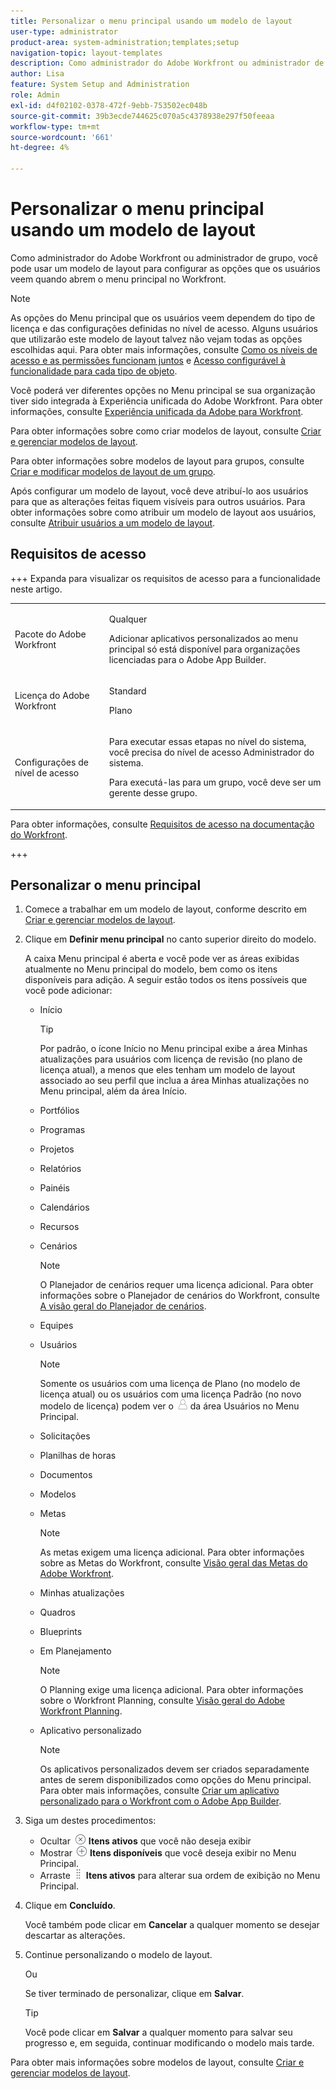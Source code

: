 ```yaml
---
title: Personalizar o menu principal usando um modelo de layout
user-type: administrator
product-area: system-administration;templates;setup
navigation-topic: layout-templates
description: Como administrador do Adobe Workfront ou administrador de grupo, você pode usar um modelo de layout para configurar as opções que os usuários veem quando abrem o menu principal no Workfront.
author: Lisa
feature: System Setup and Administration
role: Admin
exl-id: d4f02102-0378-472f-9ebb-753502ec048b
source-git-commit: 39b3ecde744625c070a5c4378938e297f50feeaa
workflow-type: tm+mt
source-wordcount: '661'
ht-degree: 4%

---
```


# Personalizar o menu principal usando um modelo de layout

<!--Audited: 01/2024-->

Como administrador do Adobe Workfront ou administrador de grupo, você pode usar um modelo de layout para configurar as opções que os usuários veem quando abrem o menu principal no Workfront.

>[!NOTE]
>
>As opções do Menu principal que os usuários veem dependem do tipo de licença e das configurações definidas no nível de acesso. Alguns usuários que utilizarão este modelo de layout talvez não vejam todas as opções escolhidas aqui. Para obter mais informações, consulte [Como os níveis de acesso e as permissões funcionam juntos](../../../administration-and-setup/add-users/access-levels-and-object-permissions/how-access-levels-permissions-work-together.md) e [Acesso configurável à funcionalidade para cada tipo de objeto](../../../administration-and-setup/add-users/access-levels-and-object-permissions/configurable-functionality-in-each-access-level-by-object-type.md).
>
>Você poderá ver diferentes opções no Menu principal se sua organização tiver sido integrada à Experiência unificada do Adobe Workfront. Para obter informações, consulte [Experiência unificada da Adobe para Workfront](/help/quicksilver/workfront-basics/navigate-workfront/workfront-navigation/adobe-unified-experience.md).

Para obter informações sobre como criar modelos de layout, consulte [Criar e gerenciar modelos de layout](../use-layout-templates/create-and-manage-layout-templates.md).

Para obter informações sobre modelos de layout para grupos, consulte [Criar e modificar modelos de layout de um grupo](../../../administration-and-setup/manage-groups/work-with-group-objects/create-and-modify-a-groups-layout-templates.md).

Após configurar um modelo de layout, você deve atribuí-lo aos usuários para que as alterações feitas fiquem visíveis para outros usuários. Para obter informações sobre como atribuir um modelo de layout aos usuários, consulte [Atribuir usuários a um modelo de layout](../use-layout-templates/assign-users-to-layout-template.md).

## Requisitos de acesso

+++ Expanda para visualizar os requisitos de acesso para a funcionalidade neste artigo.

<table style="table-layout:auto"> 
 <col> 
 <col> 
 <tbody> 
  <tr> 
   <td>Pacote do Adobe Workfront</td> 
   <td><p>Qualquer</p>
       <p>Adicionar aplicativos personalizados ao menu principal só está disponível para organizações licenciadas para o Adobe App Builder.</p></td> 
  </tr> 
  <tr> 
   <td>Licença do Adobe Workfront</td> 
   <td><p>Standard</p>
       <p>Plano</p></td>
  </tr> 
  </tr> 
  <tr> 
   <td>Configurações de nível de acesso</td> 
   <td> <p>Para executar essas etapas no nível do sistema, você precisa do nível de acesso Administrador do sistema.</p>
        <p>Para executá-las para um grupo, você deve ser um gerente desse grupo.</p> </td> 
  </tr> 
 </tbody> 
</table>

Para obter informações, consulte [Requisitos de acesso na documentação do Workfront](/help/quicksilver/administration-and-setup/add-users/access-levels-and-object-permissions/access-level-requirements-in-documentation.md).

+++

## Personalizar o menu principal

1. Comece a trabalhar em um modelo de layout, conforme descrito em [Criar e gerenciar modelos de layout](../../../administration-and-setup/customize-workfront/use-layout-templates/create-and-manage-layout-templates.md).
1. Clique em **Definir menu principal** no canto superior direito do modelo.

   A caixa Menu principal é aberta e você pode ver as áreas exibidas atualmente no Menu principal do modelo, bem como os itens disponíveis para adição. A seguir estão todos os itens possíveis que você pode adicionar:
   * Início

     >[!TIP]
     >
     >Por padrão, o ícone Início no Menu principal exibe a área Minhas atualizações para usuários com licença de revisão (no plano de licença atual), a menos que eles tenham um modelo de layout associado ao seu perfil que inclua a área Minhas atualizações no Menu principal, além da área Início.

   * Portfólios
   * Programas
   * Projetos
   * Relatórios
   * Painéis
   * Calendários
   * Recursos
   * Cenários

     >[!NOTE]
     >
     >O Planejador de cenários requer uma licença adicional. Para obter informações sobre o Planejador de cenários do Workfront, consulte [A visão geral do Planejador de cenários](../../../scenario-planner/scenario-planner-overview.md).

   * Equipes
   * Usuários

     >[!NOTE]
     >
     >Somente os usuários com uma licença de Plano (no modelo de licença atual) ou os usuários com uma licença Padrão (no novo modelo de licença) podem ver o ![ícone Usuários](assets/users-icon-in-main-menu.png) da área Usuários no Menu Principal.

   * Solicitações
   * Planilhas de horas
   * Documentos
   * Modelos
   * Metas

     >[!NOTE]
     >
     >As metas exigem uma licença adicional. Para obter informações sobre as Metas do Workfront, consulte [Visão geral das Metas do Adobe Workfront](../../../workfront-goals/goal-management/wf-goals-overview.md).

   * Minhas atualizações
   * Quadros
   * Blueprints
   * Em Planejamento

     >[!NOTE]
     >
     >O Planning exige uma licença adicional. Para obter informações sobre o Workfront Planning, consulte [Visão geral do Adobe Workfront Planning](/help/quicksilver/planning/general/planning-overview.md).

   * Aplicativo personalizado

     >[!NOTE]
     >
     > Os aplicativos personalizados devem ser criados separadamente antes de serem disponibilizados como opções do Menu principal. Para obter mais informações, consulte [Criar um aplicativo personalizado para o Workfront com o Adobe App Builder](/help/quicksilver/app-builder/app-builder.md).

1. Siga um destes procedimentos:

   * Ocultar ![Ícone Ocultar](assets/remove-icon---x-in-circle.png) **Itens ativos** que você não deseja exibir
   * Mostrar ![ícone Mostrar](assets/add-icon-plus-in-circle.png) **Itens disponíveis** que você deseja exibir no Menu Principal.
   * Arraste ![ícone Arrastar](assets/move-icon---dots.png) **Itens ativos** para alterar sua ordem de exibição no Menu Principal.

1. Clique em **Concluído**.

   Você também pode clicar em **Cancelar** a qualquer momento se desejar descartar as alterações.

1. Continue personalizando o modelo de layout.

   Ou

   Se tiver terminado de personalizar, clique em **Salvar**.

   >[!TIP]
   >
   >Você pode clicar em **Salvar** a qualquer momento para salvar seu progresso e, em seguida, continuar modificando o modelo mais tarde.

Para obter mais informações sobre modelos de layout, consulte [Criar e gerenciar modelos de layout](../../../administration-and-setup/customize-workfront/use-layout-templates/create-and-manage-layout-templates.md).
